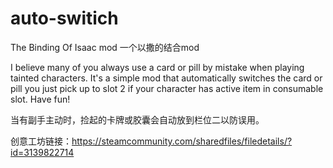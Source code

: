 # auto-switich
The Binding Of Isaac mod  一个以撒的结合mod

I believe many of you always use a card or pill by mistake when playing tainted characters. It's a simple mod that automatically switches the card or pill you just pick up to slot 2 if your character has active item in consumable slot. Have fun! 


当有副手主动时，捡起的卡牌或胶囊会自动放到栏位二以防误用。


创意工坊链接：https://steamcommunity.com/sharedfiles/filedetails/?id=3139822714
